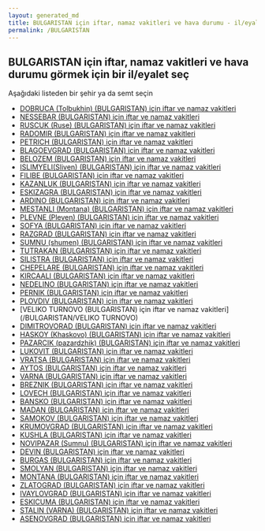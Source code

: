 ```yaml
---
layout: generated_md
title: BULGARISTAN için iftar, namaz vakitleri ve hava durumu - il/eyalet seç
permalink: /BULGARISTAN
---
```


## BULGARISTAN için iftar, namaz vakitleri ve hava durumu  görmek için bir il/eyalet seç

Aşağıdaki listeden bir şehir ya da semt seçin

* [DOBRUCA (Tolbukhin) (BULGARISTAN) için iftar ve namaz vakitleri](/BULGARISTAN/DOBRUCA (Tolbukhin))
* [NESSEBAR (BULGARISTAN) için iftar ve namaz vakitleri](/BULGARISTAN/NESSEBAR)
* [RUSCUK (Ruse) (BULGARISTAN) için iftar ve namaz vakitleri](/BULGARISTAN/RUSCUK (Ruse))
* [RADOMIR  (BULGARISTAN) için iftar ve namaz vakitleri](/BULGARISTAN/RADOMIR )
* [PETRICH (BULGARISTAN) için iftar ve namaz vakitleri](/BULGARISTAN/PETRICH)
* [BLAGOEVGRAD (BULGARISTAN) için iftar ve namaz vakitleri](/BULGARISTAN/BLAGOEVGRAD)
* [BELOZEM  (BULGARISTAN) için iftar ve namaz vakitleri](/BULGARISTAN/BELOZEM )
* [ISLIMYELI(Sliven) (BULGARISTAN) için iftar ve namaz vakitleri](/BULGARISTAN/ISLIMYELI(Sliven))
* [FILIBE (BULGARISTAN) için iftar ve namaz vakitleri](/BULGARISTAN/FILIBE)
* [KAZANLUK (BULGARISTAN) için iftar ve namaz vakitleri](/BULGARISTAN/KAZANLUK)
* [ESKIZAGRA (BULGARISTAN) için iftar ve namaz vakitleri](/BULGARISTAN/ESKIZAGRA)
* [ARDINO  (BULGARISTAN) için iftar ve namaz vakitleri](/BULGARISTAN/ARDINO )
* [MESTANLI (Montana) (BULGARISTAN) için iftar ve namaz vakitleri](/BULGARISTAN/MESTANLI (Montana))
* [PLEVNE (Pleven) (BULGARISTAN) için iftar ve namaz vakitleri](/BULGARISTAN/PLEVNE (Pleven))
* [SOFYA (BULGARISTAN) için iftar ve namaz vakitleri](/BULGARISTAN/SOFYA)
* [RAZGRAD (BULGARISTAN) için iftar ve namaz vakitleri](/BULGARISTAN/RAZGRAD)
* [SUMNU (shumen) (BULGARISTAN) için iftar ve namaz vakitleri](/BULGARISTAN/SUMNU (shumen))
* [TUTRAKAN  (BULGARISTAN) için iftar ve namaz vakitleri](/BULGARISTAN/TUTRAKAN )
* [SILISTRA (BULGARISTAN) için iftar ve namaz vakitleri](/BULGARISTAN/SILISTRA)
* [CHEPELARE  (BULGARISTAN) için iftar ve namaz vakitleri](/BULGARISTAN/CHEPELARE )
* [KIRCAALI (BULGARISTAN) için iftar ve namaz vakitleri](/BULGARISTAN/KIRCAALI)
* [NEDELINO  (BULGARISTAN) için iftar ve namaz vakitleri](/BULGARISTAN/NEDELINO )
* [PERNIK  (BULGARISTAN) için iftar ve namaz vakitleri](/BULGARISTAN/PERNIK )
* [PLOVDIV (BULGARISTAN) için iftar ve namaz vakitleri](/BULGARISTAN/PLOVDIV)
* [VELIKO TURNOVO (BULGARISTAN) için iftar ve namaz vakitleri](/BULGARISTAN/VELIKO TURNOVO)
* [DIMITROVORAD (BULGARISTAN) için iftar ve namaz vakitleri](/BULGARISTAN/DIMITROVORAD)
* [HASKOY (Khaskovo) (BULGARISTAN) için iftar ve namaz vakitleri](/BULGARISTAN/HASKOY (Khaskovo))
* [PAZARCIK (pazardzhik) (BULGARISTAN) için iftar ve namaz vakitleri](/BULGARISTAN/PAZARCIK (pazardzhik))
* [LUKOVIT (BULGARISTAN) için iftar ve namaz vakitleri](/BULGARISTAN/LUKOVIT)
* [VRATSA (BULGARISTAN) için iftar ve namaz vakitleri](/BULGARISTAN/VRATSA)
* [AYTOS  (BULGARISTAN) için iftar ve namaz vakitleri](/BULGARISTAN/AYTOS )
* [VARNA (BULGARISTAN) için iftar ve namaz vakitleri](/BULGARISTAN/VARNA)
* [BREZNIK  (BULGARISTAN) için iftar ve namaz vakitleri](/BULGARISTAN/BREZNIK )
* [LOVECH (BULGARISTAN) için iftar ve namaz vakitleri](/BULGARISTAN/LOVECH)
* [BANSKO  (BULGARISTAN) için iftar ve namaz vakitleri](/BULGARISTAN/BANSKO )
* [MADAN  (BULGARISTAN) için iftar ve namaz vakitleri](/BULGARISTAN/MADAN )
* [SAMOKOV (BULGARISTAN) için iftar ve namaz vakitleri](/BULGARISTAN/SAMOKOV)
* [KRUMOVGRAD  (BULGARISTAN) için iftar ve namaz vakitleri](/BULGARISTAN/KRUMOVGRAD )
* [KUSHLA  (BULGARISTAN) için iftar ve namaz vakitleri](/BULGARISTAN/KUSHLA )
* [NOVIPAZAR (Sumnu) (BULGARISTAN) için iftar ve namaz vakitleri](/BULGARISTAN/NOVIPAZAR (Sumnu))
* [DEVIN  (BULGARISTAN) için iftar ve namaz vakitleri](/BULGARISTAN/DEVIN )
* [BURGAS (BULGARISTAN) için iftar ve namaz vakitleri](/BULGARISTAN/BURGAS)
* [SMOLYAN (BULGARISTAN) için iftar ve namaz vakitleri](/BULGARISTAN/SMOLYAN)
* [MONTANA (BULGARISTAN) için iftar ve namaz vakitleri](/BULGARISTAN/MONTANA)
* [ZLATOGRAD  (BULGARISTAN) için iftar ve namaz vakitleri](/BULGARISTAN/ZLATOGRAD )
* [IVAYLOVGRAD  (BULGARISTAN) için iftar ve namaz vakitleri](/BULGARISTAN/IVAYLOVGRAD )
* [ESKICUMA (BULGARISTAN) için iftar ve namaz vakitleri](/BULGARISTAN/ESKICUMA)
* [STALIN (VARNA) (BULGARISTAN) için iftar ve namaz vakitleri](/BULGARISTAN/STALIN (VARNA))
* [ASENOVGRAD  (BULGARISTAN) için iftar ve namaz vakitleri](/BULGARISTAN/ASENOVGRAD )
